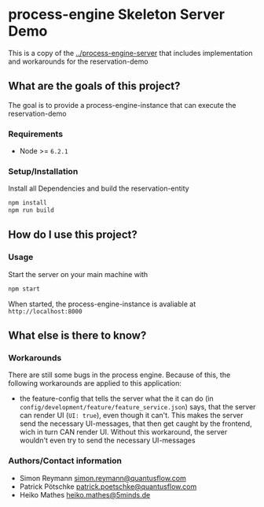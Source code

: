 # process-engine Skeleton Server Demo

This is a copy of the [../process-engine-server](skeleton) that includes implementation and workarounds for the reservation-demo

## What are the goals of this project?

The goal is to provide a process-engine-instance that can execute the reservation-demo

### Requirements

- Node >= `6.2.1`

### Setup/Installation

Install all Dependencies and build the reservation-entity
```bash
npm install
npm run build
```

## How do I use this project?

### Usage

Start the server on your main machine with
```bash
npm start
```

When started, the process-engine-instance is avaliable at `http://localhost:8000`

## What else is there to know?

### Workarounds

There are still some bugs in the process engine. Because of this, the following workarounds are applied to this application:

- the feature-config that tells the server what the it can do (in `config/development/feature/feature_service.json`) says, that the server can render UI (`UI: true`), even though it can't. This makes the server send the necessary UI-messages, that then get caught by the frontend, wich in turn CAN render UI. Without this workaround, the server wouldn't even try to send the necessary UI-messages

### Authors/Contact information

- Simon Reymann <simon.reymann@quantusflow.com>
- Patrick Pötschke <patrick.poetschke@quantusflow.com>
- Heiko Mathes <heiko.mathes@5minds.de>
